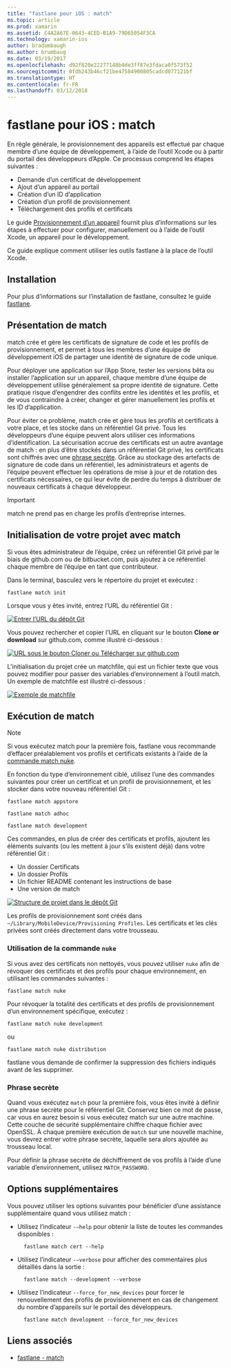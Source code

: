 ```yaml
---
title: "fastlane pour iOS : match"
ms.topic: article
ms.prod: xamarin
ms.assetid: C4A2A67E-0643-4CED-B1A9-79D65054F3CA
ms.technology: xamarin-ios
author: bradumbaugh
ms.author: brumbaug
ms.date: 03/19/2017
ms.openlocfilehash: d92f820e22277148b4de3ff87e3fdaca0f573f52
ms.sourcegitcommit: 0fdb243b46cf21be47584900805cadcd077121bf
ms.translationtype: HT
ms.contentlocale: fr-FR
ms.lasthandoff: 03/12/2018
---
```

# <a name="fastlane-for-ios---match"></a>fastlane pour iOS : match

En règle générale, le provisionnement des appareils est effectué par chaque membre d’une équipe de développement, à l’aide de l’outil Xcode ou à partir du portail des développeurs d’Apple. Ce processus comprend les étapes suivantes :

- Demande d’un certificat de développement
- Ajout d’un appareil au portail
- Création d’un ID d’application
- Création d’un profil de provisionnement
- Téléchargement des profils et certificats

Le guide [Provisionnement d’un appareil](~/ios/get-started/installation/device-provisioning/index.md) fournit plus d’informations sur les étapes à effectuer pour configurer, manuellement ou à l’aide de l’outil Xcode, un appareil pour le développement.

Ce guide explique comment utiliser les outils fastlane à la place de l’outil Xcode.

## <a name="installation"></a>Installation

Pour plus d’informations sur l’installation de fastlane, consultez le guide [fastlane](~/ios/deploy-test/provisioning/fastlane/index.md#Installation).

<a name="whatismatch" />

## <a name="what-is-match"></a>Présentation de match

match crée et gère les certificats de signature de code et les profils de provisionnement, et permet à tous les membres d’une équipe de développement iOS de partager une identité de signature de code unique.

Pour déployer une application sur l’App Store, tester les versions bêta ou installer l’application sur un appareil, chaque membre d’une équipe de développement utilise généralement sa propre identité de signature. Cette pratique risque d’engendrer des conflits entre les identités et les profils, et de vous contraindre à créer, changer et gérer manuellement les profils et les ID d’application.

Pour éviter ce problème, match crée et gère tous les profils et certificats à votre place, et les stocke dans un référentiel Git privé. Tous les développeurs d’une équipe peuvent alors utiliser ces informations d’identification. La sécurisation accrue des certificats est un autre avantage de match : en plus d’être stockés dans un référentiel Git privé, les certificats sont chiffrés avec une [phrase secrète](#passphrase). Grâce au stockage des artefacts de signature de code dans un référentiel, les administrateurs et agents de l’équipe peuvent effectuer les opérations de mise à jour et de rotation des certificats nécessaires, ce qui leur évite de perdre du temps à distribuer de nouveaux certificats à chaque développeur.

> [!IMPORTANT]
> match ne prend pas en charge les profils d’entreprise internes.

<a name="initializing" />

## <a name="initializing-your-project-with-match"></a>Initialisation de votre projet avec match

Si vous êtes administrateur de l’équipe, créez un référentiel Git privé par le biais de github.com ou de bitbucket.com, puis ajoutez à ce référentiel chaque membre de l’équipe en tant que contributeur.

Dans le terminal, basculez vers le répertoire du projet et exécutez :

    fastlane match init

Lorsque vous y êtes invité, entrez l’URL du référentiel Git :

 [![](match-images/fastlane-image7.png "Entrer l’URL du dépôt Git")](match-images/fastlane-image7.png#lightbox)

Vous pouvez rechercher et copier l’URL en cliquant sur le bouton **Clone or download** sur github.com, comme illustré ci-dessous :

[![](match-images/fastlane-image6.png "URL sous le bouton Cloner ou Télécharger sur github.com")](match-images/fastlane-image6.png#lightbox)

L’initialisation du projet crée un matchfile, qui est un fichier texte que vous pouvez modifier pour passer des variables d’environnement à l’outil match. Un exemple de matchfile est illustré ci-dessous :

[![](match-images/fastlane-image8.png "Exemple de matchfile")](match-images/fastlane-image8.png#lightbox)

<a name="running" />

## <a name="running-match"></a>Exécution de match

> [!NOTE]
> Si vous exécutez match pour la première fois, fastlane vous recommande d’effacer préalablement vos profils et certificats existants à l’aide de la [commande match nuke](#using).

En fonction du type d’environnement ciblé, utilisez l’une des commandes suivantes pour créer un certificat et un profil de provisionnement, et les stocker dans votre nouveau référentiel Git :

    fastlane match appstore

    fastlane match adhoc

    fastlane match development

Ces commandes, en plus de créer des certificats et profils, ajoutent les éléments suivants (ou les mettent à jour s’ils existent déjà) dans votre référentiel Git :

- Un dossier Certificats
- Un dossier Profils
- Un fichier README contenant les instructions de base
- Une version de match

[![](match-images/fastlane-image9.png "Structure de projet dans le dépôt Git")](match-images/fastlane-image9.png#lightbox)

Les profils de provisionnement sont créés dans `~/Library/MobileDevice/Provisioning Profiles`. Les certificats et les clés privées sont créés directement dans votre trousseau.

<a name="using" />

### <a name="using-the-nuke-command"></a>Utilisation de la commande `nuke`

Si vous avez des certificats non nettoyés, vous pouvez utiliser `nuke` afin de révoquer des certificats et des profils pour chaque environnement, en utilisant les commandes suivantes :

    fastlane match nuke

Pour révoquer la totalité des certificats et des profils de provisionnement d’un environnement spécifique, exécutez :

    fastlane match nuke development

 ou

    fastlane match nuke distribution

fastlane vous demande de confirmer la suppression des fichiers indiqués avant de les supprimer.

<a name="passphrase" />

### <a name="passphrase"></a>Phrase secrète

Quand vous exécutez `match` pour la première fois, vous êtes invité à définir une phrase secrète pour le référentiel Git. Conservez bien ce mot de passe, car vous en aurez besoin si vous exécutez match sur une autre machine. Cette couche de sécurité supplémentaire chiffre chaque fichier avec OpenSSL. À chaque première exécution de `match` sur une nouvelle machine, vous devrez entrer votre phrase secrète, laquelle sera alors ajoutée au trousseau local.

Pour définir la phrase secrète de déchiffrement de vos profils à l’aide d’une variable d’environnement, utilisez `MATCH_PASSWORD`.

<a name="options" />

## <a name="additional-options"></a>Options supplémentaires

Vous pouvez utiliser les options suivantes pour bénéficier d’une assistance supplémentaire quand vous utilisez match :

- Utilisez l’indicateur `-–help` pour obtenir la liste de toutes les commandes disponibles :

        fastlane match cert --help

- Utilisez l’indicateur `-–verbose` pour afficher des commentaires plus détaillés dans la sortie :

        fastlane match --development --verbose

- Utilisez l’indicateur `--force_for_new_devices` pour forcer le renouvellement des profils de provisionnement en cas de changement du nombre d’appareils sur le portail des développeurs.

        fastlane match development --force_for_new_devices

## <a name="related-links"></a>Liens associés

- [fastlane - match](https://github.com/fastlane/fastlane/blob/master/match/README.md)
